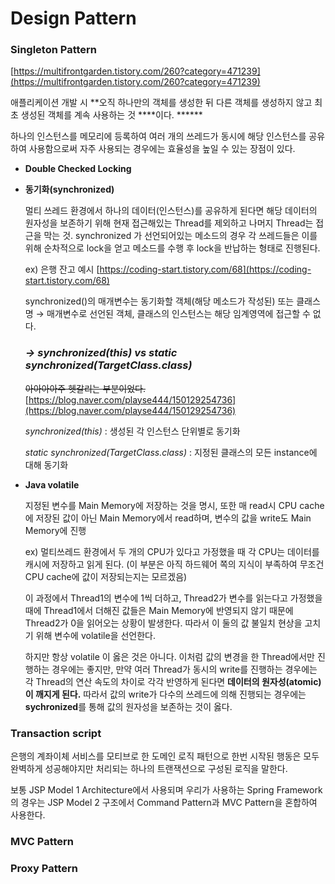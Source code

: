# Design Pattern

### Singleton Pattern

[https://multifrontgarden.tistory.com/260?category=471239](https://multifrontgarden.tistory.com/260?category=471239)

애플리케이션 개발 시 **오직 하나만의 객체를 생성한 뒤 다른 객체를 생성하지 않고  최초 생성된 객체를 계속 사용하는 것 ****이다. ******

하나의 인스턴스를 메모리에 등록하여 여러 개의 쓰레드가 동시에 해당 인스턴스를 공유하여 사용함으로써 자주 사용되는 경우에는 효율성을 높일 수 있는 장점이 있다. 

- **Double Checked Locking**

- **동기화(synchronized)**

     멀티 쓰레드 환경에서 하나의 데이터(인스턴스)를 공유하게 된다면 해당 데이터의 원자성을 보존하기 위해 현재 접근해있는 Thread를 제외하고 나머지 Thread는 접근을 막는 것. synchronized 가 선언되어있는 메소드의 경우 각 쓰레드들은 이를 위해 순차적으로 lock을 얻고 메소드를 수행 후 lock을 반납하는 형태로 진행된다. 

    ex) 은행 잔고 예시 [https://coding-start.tistory.com/68](https://coding-start.tistory.com/68)

    synchronized()의 매개변수는 동기화할 객체(해당 메소드가 작성된) 또는 클래스명 → 매개변수로 선언된 객체, 클래스의 인스턴스는 해당 임계영역에 접근할 수 없다.

    ### *→ synchronized(this) vs static synchronized(TargetClass.class)*

    ~~아아아아주 헷갈리는 부분이었다.~~  [https://blog.naver.com/playse444/150129254736](https://blog.naver.com/playse444/150129254736)

    *synchronized(this)* : 생성된 각 인스턴스 단위별로 동기화 

    *static synchronized(TargetClass.class)* : 지정된 클래스의 모든 instance에 대해 동기화

- **Java volatile**

    지정된 변수를 Main Memory에 저장하는 것을 명시, 또한 매 read시 CPU cache에 저장된 값이 아닌 Main Memory에서 read하며, 변수의 값을 write도 Main Memory에 진행

    ex) 멀티쓰레드 환경에서 두 개의 CPU가 있다고 가정했을 때 각 CPU는 데이터를 캐시에 저장하고 읽게 된다. (이 부분은 아직 하드웨어 쪽의 지식이 부족하여 무조건 CPU cache에 값이 저장되는지는 모르겠음) 

    이 과정에서 Thread1의 변수에 1씩 더하고, Thread2가 변수를 읽는다고 가정했을 때에 Thread1에서 더해진 값들은 Main Memory에 반영되지 않기 때문에 Thread2가 0을 읽어오는 상황이 발생한다. 따라서 이 둘의 값 불일치 현상을 고치기 위해 변수에 volatile을 선언한다.

    하지만 항상 volatile 이 옳은 것은 아니다. 이처럼 값의 변경을 한 Thread에서만 진행하는 경우에는 좋지만, 만약 여러 Thread가 동시의 write를 진행하는 경우에는 각 Thread의 연산 속도의 차이로 각각 반영하게 된다면 **데이터의 원자성(atomic) 이 깨지게 된다.** 따라서 값의 write가 다수의 쓰레드에 의해 진행되는 경우에는 **sychronized**를 통해 값의 원자성을 보존하는 것이 옳다.

### Transaction script

은행의 계좌이체 서비스를 모티브로 한 도메인 로직 패턴으로 한번 시작된 행동은 모두 완벽하게 성공해야지만 처리되는 하나의 트랜잭션으로 구성된 로직을 말한다. 

보통 JSP Model 1 Architecture에서 사용되며 우리가 사용하는 Spring Framework의 경우는 JSP Model 2 구조에서 Command Pattern과 MVC Pattern을 혼합하여 사용한다.

### MVC Pattern

### Proxy Pattern